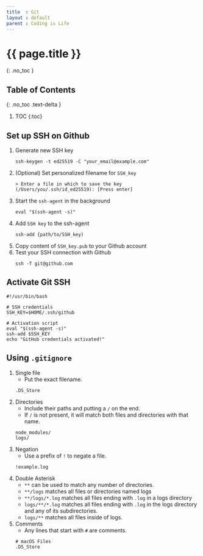 ```yaml
---
title  : Git
layout : default
parent : Coding is Life
---
```


# {{ page.title }}
{: .no_toc }

## Table of Contents
{: .no_toc .text-delta }

1. TOC
{:toc}

## Set up SSH on Github

1. Generate new SSH key
    ```
    ssh-keygen -t ed25519 -C "your_email@example.com"
    ```
2. (Optional) Set personalized filename for `SSH_key`
    ```
    > Enter a file in which to save the key (/Users/you/.ssh/id_ed25519): [Press enter]
    ```
3. Start the `ssh-agent` in the background
    ```
    eval "$(ssh-agent -s)"
    ```
4. Add `SSH key` to the ssh-agent
    ```
    ssh-add {path/to/SSH_key)
    ```
5. Copy content of `SSH_key.pub` to your Github account
6. Test your SSH connection with Github
    ```
    ssh -T git@github.com
    ```

## Activate Git SSH

```
#!/usr/bin/bash

# SSH credentials
SSH_KEY=$HOME/.ssh/github

# Activation script
eval "$(ssh-agent -s)"
ssh-add $SSH_KEY
echo "GitHub credentials activated!"
```

## Using `.gitignore`

1. Single file
    - Put the exact filename.
    ```
    .DS_Store
    ```
2. Directories
    - Include their paths and putting a `/` on the end.
    - If `/` is not present, it will match both files and directories with that name.
    ```
    node_modules/
    logs/
    ```
3. Negation 
    - Use a prefix of `!` to negate a file.
    ```
    !example.log
    ```
4. Double Asterisk    
    - `**` can be used to match any number of directories.<br>
    - `**/logs` matches all files or directories named logs<br>
    - `**/logs/*.log` matches all files ending with `.log` in a logs directory<br>
    - `logs/**/*.log` matches all files ending with `.log` in the logs directory and any of its subdirectories.<br>
    - `logs/**` matches all files inside of logs.
5. Comments    
    - Any lines that start with `#` are comments.
    ```
    # macOS Files
    .DS_Store
    ```

